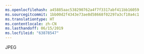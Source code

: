 ```yaml
---
ms.openlocfilehash: a45885aac538290762a4f7f3317abf411bb16059
ms.sourcegitcommit: 1bb00d2f4343e73ae8d58668f02297a3cf10a4c1
ms.translationtype: HT
ms.contentlocale: zh-CN
ms.lasthandoff: 06/15/2019
ms.locfileid: "63878547"
---
```

JPEG